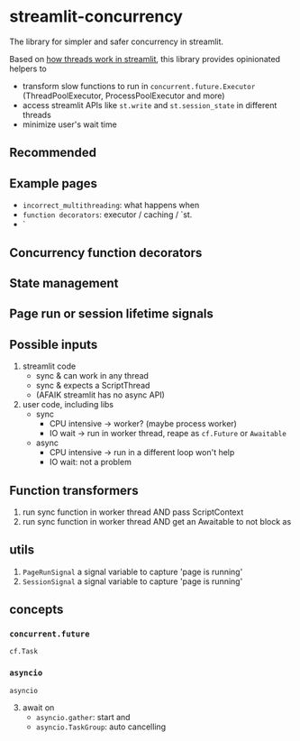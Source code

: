 # streamlit-concurrency

The library for simpler and safer concurrency in streamlit.

Based on [how threads work in streamlit](https://docs.streamlit.io/develop/concepts/design/multithreading), this library provides opinionated helpers to

- transform slow functions to run in `concurrent.future.Executor` (ThreadPoolExecutor, ProcessPoolExecutor and more)
- access streamlit APIs like `st.write` and `st.session_state` in different threads
- minimize user's wait time

<!-- TODO future
- simplify state management in and across pages
- listen for cancelled page run or terminated session, and prevent unnecessary code run
-->

## Recommended 


## Example pages

- `incorrect_multithreading`: what happens when 
- `function decorators`: executor / caching / `st.
- `

## Concurrency function decorators

## State management

## Page run or session lifetime signals


## Possible inputs

1. streamlit code
    - sync & can work in any thread
    - sync & expects a ScriptThread
    - (AFAIK streamlit has no async API)
2. user code, including libs
    - sync
        - CPU intensive -> worker? (maybe process worker)
        - IO wait -> run in worker thread, reape as `cf.Future` or `Awaitable`
    - async
        - CPU intensive -> run in a different loop won't help
        - IO wait: not a problem

## Function transformers

1. run sync function in worker thread AND pass ScriptContext
2. run sync function in worker thread AND get an Awaitable to not block as


## utils

1. `PageRunSignal` a signal variable to capture 'page is running'
1. `SessionSignal` a signal variable to capture 'page is running'

## concepts

### `concurrent.future`

`cf.Task`

### `asyncio`

`asyncio`

3. await on 
    - `asyncio.gather`: start and 
    - `asyncio.TaskGroup`: auto cancelling